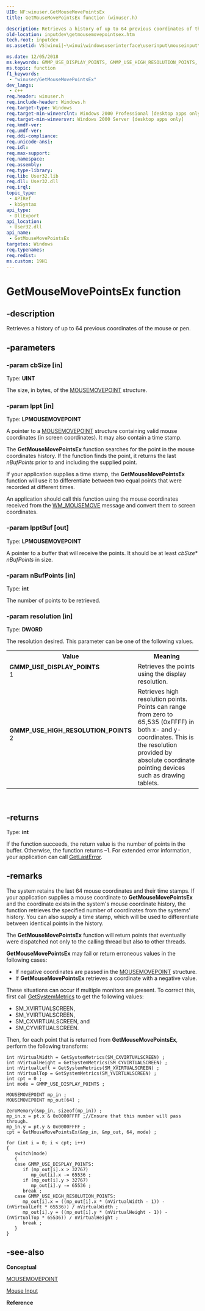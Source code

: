 ```yaml
---
UID: NF:winuser.GetMouseMovePointsEx
title: GetMouseMovePointsEx function (winuser.h)

description: Retrieves a history of up to 64 previous coordinates of the mouse or pen.
old-location: inputdev\getmousemovepointsex.htm
tech.root: inputdev
ms.assetid: VS|winui|~\winui\windowsuserinterface\userinput\mouseinput\mouseinputreference\mouseinputfunctions\getmousemovepointsex.htm

ms.date: 12/05/2018
ms.keywords: GMMP_USE_DISPLAY_POINTS, GMMP_USE_HIGH_RESOLUTION_POINTS, GetMouseMovePointsEx, GetMouseMovePointsEx function [Keyboard and Mouse Input], _win32_GetMouseMovePointsEx, _win32_getmousemovepointsex_cpp, inputdev.getmousemovepointsex, winui._win32_getmousemovepointsex, winuser/GetMouseMovePointsEx
ms.topic: function
f1_keywords: 
 - "winuser/GetMouseMovePointsEx"
dev_langs:
 - c++
req.header: winuser.h
req.include-header: Windows.h
req.target-type: Windows
req.target-min-winverclnt: Windows 2000 Professional [desktop apps only]
req.target-min-winversvr: Windows 2000 Server [desktop apps only]
req.kmdf-ver: 
req.umdf-ver: 
req.ddi-compliance: 
req.unicode-ansi: 
req.idl: 
req.max-support: 
req.namespace: 
req.assembly: 
req.type-library: 
req.lib: User32.lib
req.dll: User32.dll
req.irql: 
topic_type:
 - APIRef
 - kbSyntax
api_type:
 - DllExport
api_location:
 - User32.dll
api_name:
 - GetMouseMovePointsEx
targetos: Windows
req.typenames: 
req.redist: 
ms.custom: 19H1
---
```


# GetMouseMovePointsEx function


## -description


Retrieves a history of up to 64 previous coordinates of the mouse or pen.


## -parameters




### -param cbSize [in]

Type: <b>UINT</b>

The size, in bytes, of the <a href="https://docs.microsoft.com/windows/desktop/api/winuser/ns-winuser-mousemovepoint">MOUSEMOVEPOINT</a> structure. 


### -param lppt [in]

Type: <b>LPMOUSEMOVEPOINT</b>

A pointer to a <a href="https://docs.microsoft.com/windows/desktop/api/winuser/ns-winuser-mousemovepoint">MOUSEMOVEPOINT</a> structure containing valid mouse coordinates (in screen coordinates). It may also contain a time stamp. 

The <b>GetMouseMovePointsEx</b> function searches for the point in the mouse coordinates history. If the function finds the point, it returns the last 
						<i>nBufPoints</i> prior to and including the supplied point. 

If your application supplies a time stamp, the <b>GetMouseMovePointsEx</b> function will use it to differentiate between two equal points that were recorded at different times. 

An application should call this function using the mouse coordinates received from the <a href="https://docs.microsoft.com/windows/desktop/inputdev/wm-mousemove">WM_MOUSEMOVE</a> message and convert them to screen coordinates. 


### -param lpptBuf [out]

Type: <b>LPMOUSEMOVEPOINT</b>

A pointer to a buffer that will receive the points. It should be at least 
					<i>cbSize</i>*
					<i>nBufPoints</i> in size. 


### -param nBufPoints [in]

Type: <b>int</b>

The number of points to be retrieved. 


### -param resolution [in]

Type: <b>DWORD</b>

The resolution desired. This parameter can be one of the following values. 

<table>
<tr>
<th>Value</th>
<th>Meaning</th>
</tr>
<tr>
<td width="40%"><a id="GMMP_USE_DISPLAY_POINTS"></a><a id="gmmp_use_display_points"></a><dl>
<dt><b>GMMP_USE_DISPLAY_POINTS</b></dt>
<dt>1</dt>
</dl>
</td>
<td width="60%">
Retrieves the points using the display resolution.

</td>
</tr>
<tr>
<td width="40%"><a id="GMMP_USE_HIGH_RESOLUTION_POINTS"></a><a id="gmmp_use_high_resolution_points"></a><dl>
<dt><b>GMMP_USE_HIGH_RESOLUTION_POINTS</b></dt>
<dt>2</dt>
</dl>
</td>
<td width="60%">
Retrieves high resolution points. Points can range from zero to 65,535 (0xFFFF) in both x- and y-coordinates. This is the resolution provided by absolute coordinate pointing devices such as drawing tablets.

</td>
</tr>
</table>
 


## -returns



Type: <b>int</b>

If the function succeeds, the return value is the number of points in the buffer. Otherwise, the function returns 
						–1. For extended error information, your application can call <a href="https://docs.microsoft.com/windows/desktop/api/errhandlingapi/nf-errhandlingapi-getlasterror">GetLastError</a>. 




## -remarks



The system retains the last 64 mouse coordinates and their time stamps. If your application supplies a mouse coordinate to <b>GetMouseMovePointsEx</b> and the coordinate exists in the system's mouse coordinate history, the function retrieves the specified number of coordinates from the systems' history. You can also supply a time stamp, which will be used to differentiate between identical points in the history.

The <b>GetMouseMovePointsEx</b> function will return points that eventually were dispatched not only to the calling thread but also to other threads.

<b>GetMouseMovePointsEx</b> may fail or return erroneous values in the following cases: 

<ul>
<li>If negative coordinates are passed in the <a href="https://docs.microsoft.com/windows/desktop/api/winuser/ns-winuser-mousemovepoint">MOUSEMOVEPOINT</a> structure. </li>
<li>If <b>GetMouseMovePointsEx</b> retrieves a coordinate with a negative value. </li>
</ul>
These situations can occur if multiple monitors are present. To correct this, first call 
				<a href="https://docs.microsoft.com/windows/desktop/api/winuser/nf-winuser-getsystemmetrics">GetSystemMetrics</a> to get the following values: 

<ul>
<li>SM_XVIRTUALSCREEN, </li>
<li>SM_YVIRTUALSCREEN, </li>
<li>SM_CXVIRTUALSCREEN, and </li>
<li>SM_CYVIRTUALSCREEN. </li>
</ul>
Then, for each point that is returned from <b>GetMouseMovePointsEx</b>, perform the following transform: 


```
int nVirtualWidth = GetSystemMetrics(SM_CXVIRTUALSCREEN) ;
int nVirtualHeight = GetSystemMetrics(SM_CYVIRTUALSCREEN) ;
int nVirtualLeft = GetSystemMetrics(SM_XVIRTUALSCREEN) ;
int nVirtualTop = GetSystemMetrics(SM_YVIRTUALSCREEN) ;
int cpt = 0 ;
int mode = GMMP_USE_DISPLAY_POINTS ;

MOUSEMOVEPOINT mp_in ;
MOUSEMOVEPOINT mp_out[64] ;

ZeroMemory(&mp_in, sizeof(mp_in)) ;
mp_in.x = pt.x & 0x0000FFFF ;//Ensure that this number will pass through.
mp_in.y = pt.y & 0x0000FFFF ;
cpt = GetMouseMovePointsEx(&mp_in, &mp_out, 64, mode) ;

for (int i = 0; i < cpt; i++)
{
   switch(mode)
   {
   case GMMP_USE_DISPLAY_POINTS:
      if (mp_out[i].x > 32767)
         mp_out[i].x -= 65536 ;
      if (mp_out[i].y > 32767)
         mp_out[i].y -= 65536 ;
      break ;
   case GMMP_USE_HIGH_RESOLUTION_POINTS:
      mp_out[i].x = ((mp_out[i].x * (nVirtualWidth - 1)) - (nVirtualLeft * 65536)) / nVirtualWidth ;
      mp_out[i].y = ((mp_out[i].y * (nVirtualHeight - 1)) - (nVirtualTop * 65536)) / nVirtualHeight ;
      break ;
   }
} 
```





## -see-also




<b>Conceptual</b>



<a href="https://docs.microsoft.com/windows/desktop/api/winuser/ns-winuser-mousemovepoint">MOUSEMOVEPOINT</a>



<a href="https://docs.microsoft.com/windows/desktop/inputdev/mouse-input">Mouse Input</a>



<b>Reference</b>
 

 

